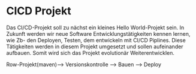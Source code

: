 # CICD Projekt 

Das CI/CD-Projekt soll zu nächst ein kleines Hello World-Projekt sein. In 
Zukunft werden wir neue Software Entwicklungstätigkeiten kennen lernen, 
wie Zb- den Deployen, Testen, dem entwickeln mit CI/CD Piplines.
Diese Tätigkeiten werden in diesem Projekt umgesetzt und sollen aufeinander 
aufbauen. Somit wird sich das Projekt evolutionär Weiterentwicklen.


Row-Projekt(maven)--> Versionskontrolle --> Bauen --> Deploy
